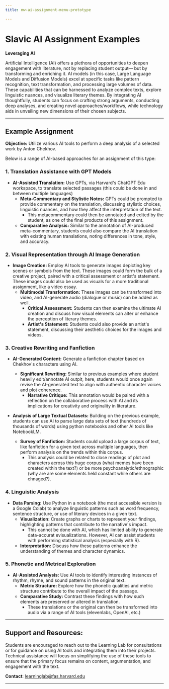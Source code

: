 ```yaml
---
title: mw-ai-assignment-menu-prototype

---
```


# Slavic AI Assignment Examples

**Leveraging AI**

Artificial Intelligence (AI) offers a plethora of opportunities to deepen engagement with literature, not by replacing student output— but by transforming and enriching it. AI models (in this case, Large Language Models and Diffusion Models) excel at specific tasks like pattern recognition, text transformation, and processing large volumes of data. These capabilities that can be harnessed to analyze complex texts, explore linguistic nuances, and visualize literary themes. By integrating AI thoughtfully, students can focus on crafting strong arguments, conducting deep analyses, and creating novel approaches/workflows, while technology aids in unveiling new dimensions of their chosen subjects.

---

## Example Assignment

**Objective:** Utilize various AI tools to perform a deep analysis of a selected work by Anton Chekhov.

Below is a range of AI-based approaches for an assignment of this type: 

### 1. Translation Assistance with GPT Models

- **AI-Assisted Translation:** Use GPTs, via Harvard's ChatGPT Edu workspace, to translate selected passages (this could be done in and between multiple languages)
    - **Meta-Commentary and Stylistic Notes:** GPTs could be prompted to provide commentary on the translation, discussing stylistic choices, linguistic nuances, and how they affect the interpretation of the text.
        - This metacommentary could then be annotated and edited by the student, as one of the final products of this assignment.
    - **Comparative Analysis:** Similar to the annotation of AI-produced meta-commentary, students could also compare the AI translation with existing human translations, noting differences in tone, style, and accuracy.

### 2. Visual Representation through AI Image Generation

- **Image Creation:** Employ AI tools to generate images depicting key scenes or symbols from the text. These images could form the bulk of a creative project, paired with a critical assessment or artist's statement. These images could also be used as visuals for a more traditional assignment, like a video essay. 
    - **Multimodal Transformation:** These images can be transformed into video, and AI-generate audio (dialogue or music) can be added as well. 
        - **Critical Assessment:** Students can then examine the ultimate AI creation and discuss how visual elements can alter or enhance the perception of literary themes.
        - **Artist's Statement:** Students could also provide an artist's statement, discussing their aesthetic choices for the images and videos. 


### 3. Creative Rewriting and Fanfiction

- **AI-Generated Content:** Generate a fanfiction chapter based on Chekhov's characters using AI.
    - **Significant Rewriting:** Similar to previous examples where student heavily edit/annotate AI outpit, here, students would once again revise the AI-generated text to align with authentic character voices and plot coherence.
        - **Narrative Critique:** This annotation would be paired with a reflection on the collaborative process with AI and its implications for creativity and originality in literature.

- **Analysis of Large Textual Datasets:** Building on the previous example, students can use AI to parse large data sets of text (hundreds of thousands of words) using python notebooks and other AI tools like NotebookLM. 
    - **Survey of Fanfiction:** Students could upload a large corpus of text, like fanfiction for a given text across multiple languages, then perform analysis on the trends within this corpus. 
        - This analysis could be related to close readings of plot and characters across this huge corpus (what memes have been created within the text?) or be more psychoanalytic/ethnographic (why are are some elements held constant while others are chnaged?).

### 4. Linguistic Analysis

- **Data Parsing:** Use Python in a notebook (the most accessible version is a Google Colab) to analyze linguistic patterns such as word frequency, sentence structure, or use of literary devices in a given text.
    - **Visualization:** Create graphs or charts to represent your findings, highlighting patterns that contribute to the narrative's impact.
        - This cannot be done with AI, which has limited ability to generate data-accurat evisualizations. However, AI can assist students with performing statistical analysis (especially with R). 
    - **Interpretation:** Discuss how these patterns enhance the understanding of themes and character dynamics.

### 5. Phonetic and Metrical Exploration

- **AI-Assisted Analysis:** Use AI tools to identify interesting instances of rhythm, rhyme, and sound patterns in the original text. 
    - **Metric Structure:** Explore how the phonetic qualities and metric structure contribute to the overall impact of the passage.
    - **Comparative Study:** Contrast these findings with how such elements are preserved or altered in translation.
        - These translations or the original can then be transformed into audio via a range of AI tools (elevenlabs, OpenAI, etc.)

---

## Support and Resources:

Students are encouraged to reach out to the Learning Lab for consultations or for guidance on using AI tools and integrating them into their projects. Technical assistance will focus on simplifying the use of these tools to ensure that the primary focus remains on content, argumentation, and engagement with the text.

**Contact**: learninglab@fas.harvard.edu

---



